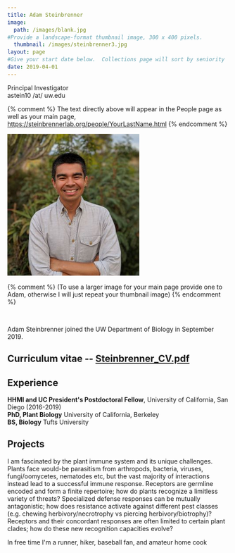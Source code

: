 ```yaml
---
title: Adam Steinbrenner
image: 
  path: /images/blank.jpg
#Provide a landscape-format thumbnail image, 300 x 400 pixels.
  thumbnail: /images/steinbrenner3.jpg
layout: page
#Give your start date below.  Collections page will sort by seniority
date: 2019-04-01
---
```


Principal Investigator <br>
astein10 /at/ uw.edu <br>

{% comment %}
The text directly above will appear in the People page as well as your main page, https://steinbrennerlab.org/people/YourLastName.html
{% endcomment %}


<img src="/images/steinbrenner2.jpg" class="align-left" alt="">

{% comment %}
(To use a larger image for your main page provide one to Adam, otherwise I will just repeat your thumbnail image)
{% endcomment %}


<BR CLEAR="left">

Adam Steinbrenner joined the UW Department of Biology in September 2019.

## Curriculum vitae -- <a href="https://github.com/steinbrennerlab/cv/raw/master/Steinbrenner_CV.pdf"> Steinbrenner_CV.pdf</a>

## Experience
**HHMI and UC President's Postdoctoral Fellow**, University of California, San Diego (2016-2019) <br>
**PhD, Plant Biology** University of California, Berkeley <br>
**BS, Biology** Tufts University

## Projects

I am fascinated by the plant immune system and its unique challenges.  Plants face would-be parasitism from arthropods, bacteria, viruses, fungi/oomycetes, nematodes etc, but the vast majority of interactions instead lead to a successful immune response.  Receptors are germline encoded and form a finite repertoire; how do plants recognize a limitless variety of threats?  Specialized defense responses can be mutually antagonistic; how does resistance activate against different pest classes (e.g. chewing herbivory/necrotrophy vs piercing herbivory/biotrophy)?  Receptors and their concordant responses are often limited to certain plant clades; how do these new recognition capacities evolve?

In free time I'm a runner, hiker, baseball fan, and amateur home cook